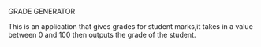GRADE GENERATOR

This is an application that gives grades for student marks,it takes in a value between 0 and 100 then outputs the grade of the student.